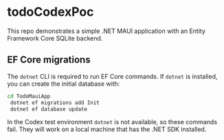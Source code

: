 # todoCodexPoc

This repo demonstrates a simple .NET MAUI application with an Entity Framework Core SQLite backend.

## EF Core migrations

The `dotnet` CLI is required to run EF Core commands. If `dotnet` is installed, you can create the initial database with:

```bash
cd TodoMauiApp
 dotnet ef migrations add Init
 dotnet ef database update
```

In the Codex test environment `dotnet` is not available, so these commands fail. They will work on a local machine that has the .NET SDK installed.
